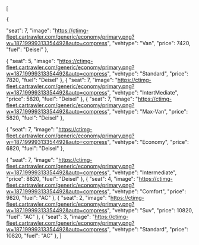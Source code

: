 [
    
    {
  "seat": 7,
  "image": "https://ctimg-fleet.cartrawler.com/generic/economy/primary.png?w=187.19999313354492&auto=compress",
  "vehtype": "Van",
  "price": 7420,
  "fuel": "Deisel"
},

{
  "seat": 5,
  "image": "https://ctimg-fleet.cartrawler.com/generic/economy/primary.png?w=187.19999313354492&auto=compress",
  "vehtype": "Standard",
  "price": 7820,
  "fuel": "Deisel"
},
{
  "seat": 7,
  "image": "https://ctimg-fleet.cartrawler.com/generic/economy/primary.png?w=187.19999313354492&auto=compress",
  "vehtype": "IntertMediate",
  "price": 5820,
  "fuel": "Deisel"
},
{
  "seat": 7,
  "image": "https://ctimg-fleet.cartrawler.com/generic/economy/primary.png?w=187.19999313354492&auto=compress",
  "vehtype": "Max-Van",
  "price": 5820,
  "fuel": "Deisel"
},


{
  "seat": 7,
  "image": "https://ctimg-fleet.cartrawler.com/generic/economy/primary.png?w=187.19999313354492&auto=compress",
  "vehtype": "Economy",
  "price": 6820,
  "fuel": "Deisel"
},

{
  "seat": 7,
  "image": "https://ctimg-fleet.cartrawler.com/generic/economy/primary.png?w=187.19999313354492&auto=compress",
  "vehtype": "Intermediate",
  "price": 8820,
  "fuel": "Deisel"
},
{
  "seat": 4,
  "image": "https://ctimg-fleet.cartrawler.com/generic/economy/primary.png?w=187.19999313354492&auto=compress",
  "vehtype": "Comfort",
  "price": 9820,
  "fuel": "AC"
},
{
  "seat": 2,
  "image": "https://ctimg-fleet.cartrawler.com/generic/economy/primary.png?w=187.19999313354492&auto=compress",
  "vehtype": "Suv",
  "price": 10820,
  "fuel": "AC"
},
{
  "seat": 3,
  "image": "https://ctimg-fleet.cartrawler.com/generic/economy/primary.png?w=187.19999313354492&auto=compress",
  "vehtype": "Standard",
  "price": 10820,
  "fuel": "AC"
},
]